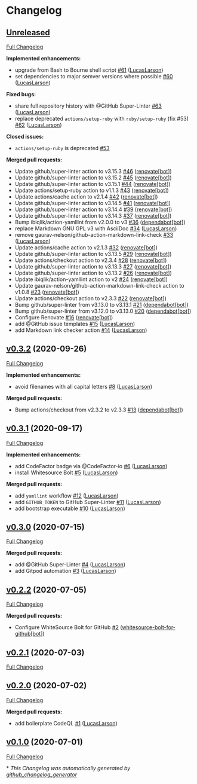 # Changelog

## [Unreleased](https://github.com/LucasLarson/AppleParameter/tree/HEAD)

[Full Changelog](https://github.com/LucasLarson/AppleParameter/compare/v0.3.2...HEAD)

**Implemented enhancements:**

- upgrade from Bash to Bourne shell script [\#61](https://github.com/LucasLarson/AppleParameter/pull/61) ([LucasLarson](https://github.com/LucasLarson))
- set dependencies to major semver versions where possible [\#60](https://github.com/LucasLarson/AppleParameter/pull/60) ([LucasLarson](https://github.com/LucasLarson))

**Fixed bugs:**

- share full repository history with @GitHub Super-Linter [\#63](https://github.com/LucasLarson/AppleParameter/pull/63) ([LucasLarson](https://github.com/LucasLarson))
- replace deprecated `actions/setup-ruby` with `ruby/setup-ruby` \(fix \#53\) [\#62](https://github.com/LucasLarson/AppleParameter/pull/62) ([LucasLarson](https://github.com/LucasLarson))

**Closed issues:**

- `actions/setup-ruby` is deprecated [\#53](https://github.com/LucasLarson/AppleParameter/issues/53)

**Merged pull requests:**

- Update github/super-linter action to v3.15.3 [\#46](https://github.com/LucasLarson/AppleParameter/pull/46) ([renovate[bot]](https://github.com/apps/renovate))
- Update github/super-linter action to v3.15.2 [\#45](https://github.com/LucasLarson/AppleParameter/pull/45) ([renovate[bot]](https://github.com/apps/renovate))
- Update github/super-linter action to v3.15.1 [\#44](https://github.com/LucasLarson/AppleParameter/pull/44) ([renovate[bot]](https://github.com/apps/renovate))
- Update actions/setup-ruby action to v1.1.3 [\#43](https://github.com/LucasLarson/AppleParameter/pull/43) ([renovate[bot]](https://github.com/apps/renovate))
- Update actions/cache action to v2.1.4 [\#42](https://github.com/LucasLarson/AppleParameter/pull/42) ([renovate[bot]](https://github.com/apps/renovate))
- Update github/super-linter action to v3.14.5 [\#41](https://github.com/LucasLarson/AppleParameter/pull/41) ([renovate[bot]](https://github.com/apps/renovate))
- Update github/super-linter action to v3.14.4 [\#39](https://github.com/LucasLarson/AppleParameter/pull/39) ([renovate[bot]](https://github.com/apps/renovate))
- Update github/super-linter action to v3.14.3 [\#37](https://github.com/LucasLarson/AppleParameter/pull/37) ([renovate[bot]](https://github.com/apps/renovate))
- Bump ibiqlik/action-yamllint from v2.0.0 to v3 [\#36](https://github.com/LucasLarson/AppleParameter/pull/36) ([dependabot[bot]](https://github.com/apps/dependabot))
- replace Markdown GNU GPL v3 with AsciiDoc [\#34](https://github.com/LucasLarson/AppleParameter/pull/34) ([LucasLarson](https://github.com/LucasLarson))
- remove gaurav-nelson/github-action-markdown-link-check [\#33](https://github.com/LucasLarson/AppleParameter/pull/33) ([LucasLarson](https://github.com/LucasLarson))
- Update actions/cache action to v2.1.3 [\#32](https://github.com/LucasLarson/AppleParameter/pull/32) ([renovate[bot]](https://github.com/apps/renovate))
- Update github/super-linter action to v3.13.5 [\#29](https://github.com/LucasLarson/AppleParameter/pull/29) ([renovate[bot]](https://github.com/apps/renovate))
- Update actions/checkout action to v2.3.4 [\#28](https://github.com/LucasLarson/AppleParameter/pull/28) ([renovate[bot]](https://github.com/apps/renovate))
- Update github/super-linter action to v3.13.3 [\#27](https://github.com/LucasLarson/AppleParameter/pull/27) ([renovate[bot]](https://github.com/apps/renovate))
- Update github/super-linter action to v3.13.2 [\#26](https://github.com/LucasLarson/AppleParameter/pull/26) ([renovate[bot]](https://github.com/apps/renovate))
- Update ibiqlik/action-yamllint action to v2 [\#24](https://github.com/LucasLarson/AppleParameter/pull/24) ([renovate[bot]](https://github.com/apps/renovate))
- Update gaurav-nelson/github-action-markdown-link-check action to v1.0.8 [\#23](https://github.com/LucasLarson/AppleParameter/pull/23) ([renovate[bot]](https://github.com/apps/renovate))
- Update actions/checkout action to v2.3.3 [\#22](https://github.com/LucasLarson/AppleParameter/pull/22) ([renovate[bot]](https://github.com/apps/renovate))
- Bump github/super-linter from v3.13.0 to v3.13.1 [\#21](https://github.com/LucasLarson/AppleParameter/pull/21) ([dependabot[bot]](https://github.com/apps/dependabot))
- Bump github/super-linter from v3.12.0 to v3.13.0 [\#20](https://github.com/LucasLarson/AppleParameter/pull/20) ([dependabot[bot]](https://github.com/apps/dependabot))
- Configure Renovate [\#16](https://github.com/LucasLarson/AppleParameter/pull/16) ([renovate[bot]](https://github.com/apps/renovate))
- add @GitHub issue templates [\#15](https://github.com/LucasLarson/AppleParameter/pull/15) ([LucasLarson](https://github.com/LucasLarson))
- add Markdown link checker action  [\#14](https://github.com/LucasLarson/AppleParameter/pull/14) ([LucasLarson](https://github.com/LucasLarson))

## [v0.3.2](https://github.com/LucasLarson/AppleParameter/tree/v0.3.2) (2020-09-26)

[Full Changelog](https://github.com/LucasLarson/AppleParameter/compare/v0.3.1...v0.3.2)

**Implemented enhancements:**

- avoid filenames with all capital letters [\#8](https://github.com/LucasLarson/AppleParameter/pull/8) ([LucasLarson](https://github.com/LucasLarson))

**Merged pull requests:**

- Bump actions/checkout from v2.3.2 to v2.3.3 [\#13](https://github.com/LucasLarson/AppleParameter/pull/13) ([dependabot[bot]](https://github.com/apps/dependabot))

## [v0.3.1](https://github.com/LucasLarson/AppleParameter/tree/v0.3.1) (2020-09-17)

[Full Changelog](https://github.com/LucasLarson/AppleParameter/compare/v0.3.0...v0.3.1)

**Implemented enhancements:**

- add CodeFactor badge via @CodeFactor-io [\#6](https://github.com/LucasLarson/AppleParameter/pull/6) ([LucasLarson](https://github.com/LucasLarson))
- install Whitesource Bolt [\#5](https://github.com/LucasLarson/AppleParameter/pull/5) ([LucasLarson](https://github.com/LucasLarson))

**Merged pull requests:**

- add `yamllint` workflow [\#12](https://github.com/LucasLarson/AppleParameter/pull/12) ([LucasLarson](https://github.com/LucasLarson))
- add `GITHUB_TOKEN` to GitHub Super-Linter [\#11](https://github.com/LucasLarson/AppleParameter/pull/11) ([LucasLarson](https://github.com/LucasLarson))
- add bootstrap executable [\#10](https://github.com/LucasLarson/AppleParameter/pull/10) ([LucasLarson](https://github.com/LucasLarson))

## [v0.3.0](https://github.com/LucasLarson/AppleParameter/tree/v0.3.0) (2020-07-15)

[Full Changelog](https://github.com/LucasLarson/AppleParameter/compare/v0.2.2...v0.3.0)

**Merged pull requests:**

- add @GitHub Super-Linter [\#4](https://github.com/LucasLarson/AppleParameter/pull/4) ([LucasLarson](https://github.com/LucasLarson))
- add Gitpod automation [\#3](https://github.com/LucasLarson/AppleParameter/pull/3) ([LucasLarson](https://github.com/LucasLarson))

## [v0.2.2](https://github.com/LucasLarson/AppleParameter/tree/v0.2.2) (2020-07-05)

[Full Changelog](https://github.com/LucasLarson/AppleParameter/compare/v0.2.1...v0.2.2)

**Merged pull requests:**

- Configure WhiteSource Bolt for GitHub [\#2](https://github.com/LucasLarson/AppleParameter/pull/2) ([whitesource-bolt-for-github[bot]](https://github.com/apps/whitesource-bolt-for-github))

## [v0.2.1](https://github.com/LucasLarson/AppleParameter/tree/v0.2.1) (2020-07-03)

[Full Changelog](https://github.com/LucasLarson/AppleParameter/compare/v0.2.0...v0.2.1)

## [v0.2.0](https://github.com/LucasLarson/AppleParameter/tree/v0.2.0) (2020-07-02)

[Full Changelog](https://github.com/LucasLarson/AppleParameter/compare/v0.1.0...v0.2.0)

**Merged pull requests:**

- add boilerplate CodeQL [\#1](https://github.com/LucasLarson/AppleParameter/pull/1) ([LucasLarson](https://github.com/LucasLarson))

## [v0.1.0](https://github.com/LucasLarson/AppleParameter/tree/v0.1.0) (2020-07-01)

[Full Changelog](https://github.com/LucasLarson/AppleParameter/compare/47fd06e34b86d89a4169d97eea7c1b00cf8ed007...v0.1.0)



\* *This Changelog was automatically generated by [github_changelog_generator](https://github.com/github-changelog-generator/github-changelog-generator)*
